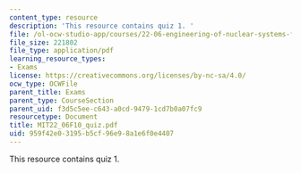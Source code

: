 ```yaml
---
content_type: resource
description: 'This resource contains quiz 1. '
file: /ol-ocw-studio-app/courses/22-06-engineering-of-nuclear-systems-fall-2010/959f42e03195b5cf96e98a1e6f0e4407_MIT22_06F10_quiz.pdf
file_size: 221802
file_type: application/pdf
learning_resource_types:
- Exams
license: https://creativecommons.org/licenses/by-nc-sa/4.0/
ocw_type: OCWFile
parent_title: Exams
parent_type: CourseSection
parent_uid: f3d5c5ee-c643-a0cd-9479-1cd7b0a07fc9
resourcetype: Document
title: MIT22_06F10_quiz.pdf
uid: 959f42e0-3195-b5cf-96e9-8a1e6f0e4407
---
```

This resource contains quiz 1. 